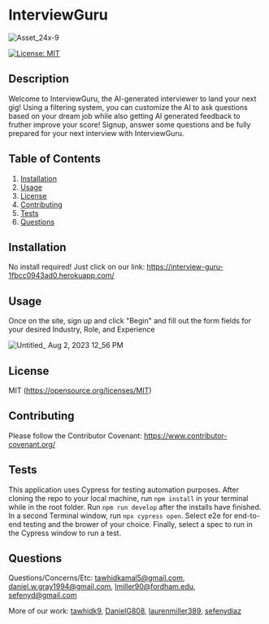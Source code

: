 # InterviewGuru

![Asset_24x-9](https://github.com/DanielG808/InterviewGuru/assets/113553249/0a1124ef-7bdc-4395-b0b9-87b880f29372)

[![License: MIT](https://img.shields.io/badge/License-MIT-yellow.svg)](https://opensource.org/licenses/MIT)

## Description

Welcome to InterviewGuru, the AI-generated interviewer to land your next gig! Using a filtering system, you can customize the AI to ask questions based on your dream job while also getting AI generated feedback to fruther improve your score! Signup, answer some questions and be fully prepared for your next interview with InterviewGuru.

## Table of Contents

1. [Installation](#installation)
2. [Usage](#usage)
3. [License](#license)
4. [Contributing](#contributing)
5. [Tests](#tests)
6. [Questions](#questions)

## Installation

No install required! Just click on our link: https://interview-guru-1fbcc0943ad0.herokuapp.com/ 

## Usage

Once on the site, sign up and click "Begin" and fill out the form fields for your desired Industry, Role, and Experience

![Untitled_ Aug 2, 2023 12_56 PM](https://github.com/sefenydiaz/InterviewGuru/assets/113553249/67adc20c-a3db-4cbc-9128-5c8d071781d8)

## License

MIT
(https://opensource.org/licenses/MIT)

## Contributing

Please follow the Contributor Covenant: https://www.contributor-covenant.org/

## Tests

This application uses Cypress for testing automation purposes. After cloning the repo to your local machine, run `npm install` in your terminal while in the root folder. Run `npm run develop` after the installs have finished. In a second Terminal window, run `npx cypress open`. Select e2e for end-to-end testing and the brower of your choice. Finally, select a spec to run in the Cypress window to run a test.

## Questions

Questions/Concerns/Etc: [tawhidkamal5@gmail.com](mailto:tawhidkamal5@gmail.com), [daniel.w.gray1994@gmail.com](mailto:daniel.w.gray1994@gmail.com), [lmiller90@fordham.edu](mailto:lmiller90@fordham.edu), [sefenyd@gmail.com](mailto:sefenyd@gmail.com)

More of our work: [tawhidk9](https://www.github.com/tawhidk9), [DanielG808](https://www.github.com/DanielG808), [laurenmiller389](https://www.github.com/laurenmiller389), [sefenydiaz](https://www.github.com/sefenydiaz)
